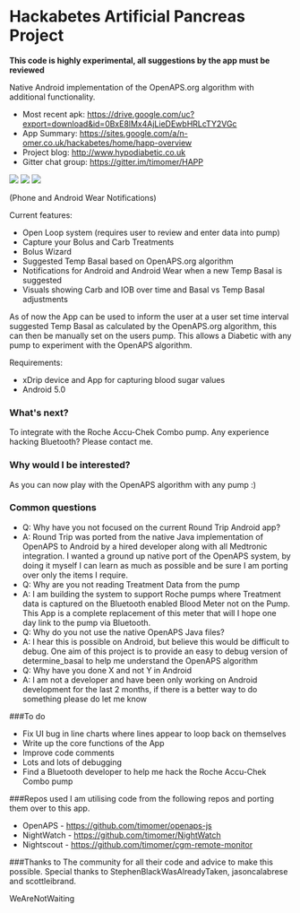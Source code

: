 # Hackabetes Artificial Pancreas Project
**This code is highly experimental, all suggestions by the app must be reviewed**

Native Android implementation of the OpenAPS.org algorithm with additional functionality.

* Most recent apk: https://drive.google.com/uc?export=download&id=0BxE8lMx4AjLieDEwbHRLcTY2VGc
* App Summary: https://sites.google.com/a/n-omer.co.uk/hackabetes/home/happ-overview
* Project blog: http://www.hypodiabetic.co.uk
* Gitter chat group: https://gitter.im/timomer/HAPP

![](https://github.com/timomer/HAPP/blob/master/screenshot.png)
![](https://github.com/timomer/HAPP/blob/master/wear-screen.png)
![](https://github.com/timomer/HAPP/blob/master/wear-set-temp.png)

(Phone and Android Wear Notifications)

Current features:
* Open Loop system (requires user to review and enter data into pump)
* Capture your Bolus and Carb Treatments
* Bolus Wizard
* Suggested Temp Basal based on OpenAPS.org algorithm
* Notifications for Android and Android Wear when a new Temp Basal is suggested
* Visuals showing Carb and IOB over time and Basal vs Temp Basal adjustments

As of now the App can be used to inform the user at a user set time interval suggested Temp Basal as calculated by the OpenAPS.org algorithm, this can then be manually set on the users pump.
This allows a Diabetic with any pump to experiment with the OpenAPS algorithm.

Requirements:
* xDrip device and App for capturing blood sugar values
* Android 5.0

### What's next?
To integrate with the Roche Accu-Chek Combo pump. Any experience hacking Bluetooth? Please contact me.

### Why would I be interested?
As you can now play with the OpenAPS algorithm with any pump :)

### Common questions
* Q: Why have you not focused on the current Round Trip Android app?
* A: Round Trip was ported from the native Java implementation of OpenAPS to Android by a hired developer along with all Medtronic integration. I wanted a ground up native port of the OpenAPS system, by doing it myself I can learn as much as possible and be sure I am porting over only the items I require.
* Q: Why are you not reading Treatment Data from the pump
* A: I am building the system to support Roche pumps where Treatment data is captured on the Bluetooth enabled Blood Meter not on the Pump. This App is a complete replacement of this meter that will I hope one day link to the pump via Bluetooth.
* Q: Why do you not use the native OpenAPS Java files?
* A: I hear this is possible on Android, but believe this would be difficult to debug. One aim of this project is to provide an easy to debug version of determine_basal to help me understand the OpenAPS algorithm
* Q: Why have you done X and not Y in Android
* A: I am not a developer and have been only working on Android development for the last 2 months, if there is a better way to do something please do let me know

###To do
* Fix UI bug in line charts where lines appear to loop back on themselves
* Write up the core functions of the App
* Improve code comments
* Lots and lots of debugging
* Find a Bluetooth developer to help me hack the Roche Accu-Chek Combo pump

###Repos used
I am utilising code from the following repos and porting them over to this app.
* OpenAPS - https://github.com/timomer/openaps-js
* NightWatch - https://github.com/timomer/NightWatch
* Nightscout - https://github.com/timomer/cgm-remote-monitor

###Thanks to
The community for all their code and advice to make this possible. Special thanks to StephenBlackWasAlreadyTaken, jasoncalabrese and scottleibrand.

WeAreNotWaiting
